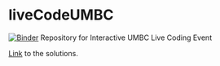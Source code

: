 # liveCodeUMBC
[![Binder](https://mybinder.org/badge_logo.svg)](https://mybinder.org/v2/gh/nomadj1s/liveCodeUMBC/HEAD)
Repository for Interactive UMBC Live Coding Event

[Link](https://mybinder.org/v2/gh/nomadj1s/liveCodeUMBC.git/master?filepath=solutions.ipynb) to the solutions.

